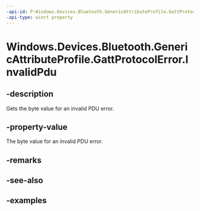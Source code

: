 ```yaml
---
-api-id: P:Windows.Devices.Bluetooth.GenericAttributeProfile.GattProtocolError.InvalidPdu
-api-type: winrt property
---
```


<!-- Property syntax.
public byte InvalidPdu { get; }
-->

# Windows.Devices.Bluetooth.GenericAttributeProfile.GattProtocolError.InvalidPdu

## -description
Gets the byte value for an invalid PDU error.

## -property-value
The byte value for an invalid PDU error.

## -remarks

## -see-also

## -examples

